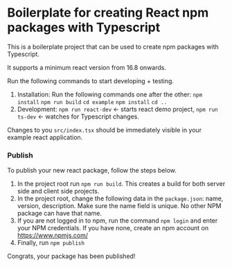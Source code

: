 # Boilerplate for creating React npm packages with Typescript

This is a boilerplate project that can be used to create npm packages with Typescript.

It supports a minimum react version from 16.8 onwards.

Run the following commands to start developing + testing.

1. Installation: Run the following commands one after the other: `npm install` `npm run build` `cd example` `npm install` `cd ..`
2. Development: `npm run react-dev` <- starts react demo project, `npm run ts-dev` <- watches for Typescript changes.

Changes to you `src/index.tsx` should be immediately visible in your example react application.

### Publish

To publish your new react package, follow the steps below.

1. In the project root run `npm run build`. This creates a build for both server side and client side projects.
2. In the project root, change the following data in the `package.json`: name, version, description. Make sure the name field is unique. No other NPM package can have that name.
3. If you are not logged in to npm, run the command ``npm login`` and enter your NPM credentials. If you have none, create an npm account on https://www.npmjs.com/
4. Finally, run `npm publish`

Congrats, your package has been published!
